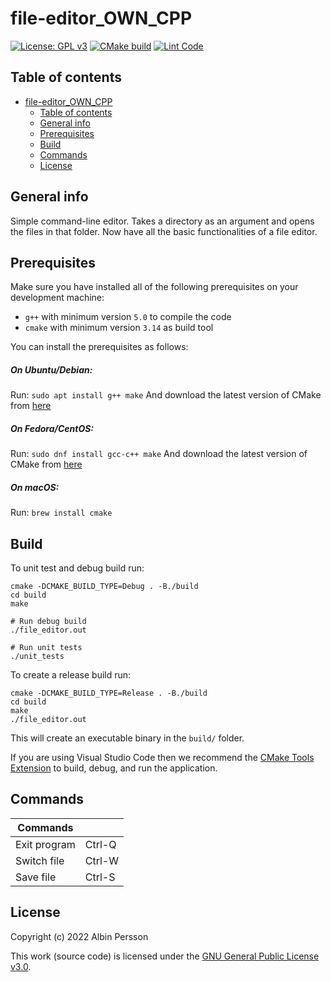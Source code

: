 # file-editor_OWN_CPP
[![License: GPL v3](https://img.shields.io/badge/License-GPLv3-blue.svg)](https://www.gnu.org/licenses/gpl-3.0)
[![CMake build](https://github.com/DenmarkPolice/file-editor_OWN_CPP/actions/workflows/cmake.yml/badge.svg)](https://github.com/DenmarkPolice/file-editor_OWN_CPP/actions/workflows/cmake.yml)
[![Lint Code](https://github.com/DenmarkPolice/file-editor_OWN_CPP/actions/workflows/linter.yml/badge.svg)](https://github.com/DenmarkPolice/file-editor_OWN_CPP/actions/workflows/linter.yml)

## Table of contents

- [file-editor\_OWN\_CPP](#file-editor_own_cpp)
  - [Table of contents](#table-of-contents)
  - [General info](#general-info)
  - [Prerequisites](#prerequisites)
  - [Build](#build)
  - [Commands](#commands)
  - [License](#license)

## General info
Simple command-line editor. Takes a directory as an argument and opens the files in that folder. Now have all the basic functionalities of a file editor.

## Prerequisites

Make sure you have installed all of the following prerequisites on your development machine:

* `g++` with minimum version `5.0` to compile the code
* `cmake` with minimum version `3.14` as build tool

You can install the prerequisites as follows:

##### On Ubuntu/Debian: 
Run: `sudo apt install g++ make`
And download the latest version of CMake from [here](https://cmake.org/download/)

##### On Fedora/CentOS: 
Run: `sudo dnf install gcc-c++ make`
And download the latest version of CMake from [here](https://cmake.org/download/)

##### On macOS: 
Run: `brew install cmake`

## Build

To unit test and debug build run:

```shell
cmake -DCMAKE_BUILD_TYPE=Debug . -B./build
cd build
make

# Run debug build
./file_editor.out

# Run unit tests
./unit_tests
```

To create a release build run:

```shell
cmake -DCMAKE_BUILD_TYPE=Release . -B./build
cd build
make
./file_editor.out
```

This will create an executable binary in the `build/` folder.

If you are using Visual Studio Code then we recommend the [CMake Tools Extension](https://marketplace.visualstudio.com/items?itemName=ms-vscode.cmake-tools) to build, debug, and run the application.

## Commands

| Commands     |        |
| ------------ | ------ |
| Exit program | Ctrl-Q |
| Switch file  | Ctrl-W |
| Save file    | Ctrl-S |

## License

Copyright (c) 2022 Albin Persson

This work (source code) is licensed under the [GNU General Public License v3.0](./LICENSE).
